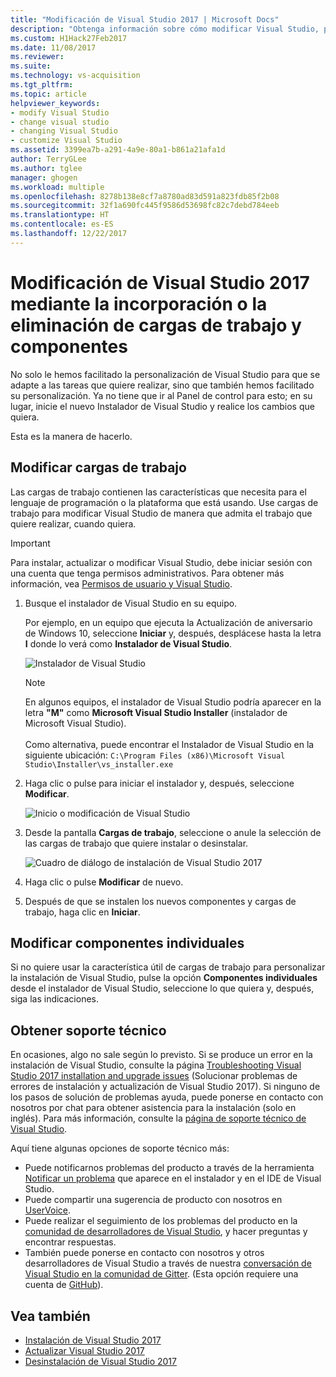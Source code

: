 ```yaml
---
title: "Modificación de Visual Studio 2017 | Microsoft Docs"
description: "Obtenga información sobre cómo modificar Visual Studio, paso a paso."
ms.custom: H1Hack27Feb2017
ms.date: 11/08/2017
ms.reviewer: 
ms.suite: 
ms.technology: vs-acquisition
ms.tgt_pltfrm: 
ms.topic: article
helpviewer_keywords:
- modify Visual Studio
- change visual studio
- changing Visual Studio
- customize Visual Studio
ms.assetid: 3399ea7b-a291-4a9e-80a1-b861a21afa1d
author: TerryGLee
ms.author: tglee
manager: ghogen
ms.workload: multiple
ms.openlocfilehash: 8278b138e8cf7a8780ad83d591a823fdb85f2b08
ms.sourcegitcommit: 32f1a690fc445f9586d53698fc82c7debd784eeb
ms.translationtype: HT
ms.contentlocale: es-ES
ms.lasthandoff: 12/22/2017
---
```

# <a name="modify-visual-studio-2017-by-adding-or-removing-workloads-and-components"></a>Modificación de Visual Studio 2017 mediante la incorporación o la eliminación de cargas de trabajo y componentes
No solo le hemos facilitado la personalización de Visual Studio para que se adapte a las tareas que quiere realizar, sino que también hemos facilitado su personalización. Ya no tiene que ir al Panel de control para esto; en su lugar, inicie el nuevo Instalador de Visual Studio y realice los cambios que quiera.

Esta es la manera de hacerlo.  

## <a name="modify-workloads"></a>Modificar cargas de trabajo  
 Las cargas de trabajo contienen las características que necesita para el lenguaje de programación o la plataforma que está usando. Use cargas de trabajo para modificar Visual Studio de manera que admita el trabajo que quiere realizar, cuando quiera.  

>[!IMPORTANT]
>Para instalar, actualizar o modificar Visual Studio, debe iniciar sesión con una cuenta que tenga permisos administrativos. Para obtener más información, vea [Permisos de usuario y Visual Studio](../ide/user-permissions-and-visual-studio.md).

1.  Busque el instalador de Visual Studio en su equipo.  

     Por ejemplo, en un equipo que ejecuta la Actualización de aniversario de Windows 10, seleccione **Iniciar** y, después, desplácese hasta la letra **I** donde lo verá como **Instalador de Visual Studio**.  

     ![Instalador de Visual Studio](media/vs2017-locate-the-visual-studio-installer.PNG "Encontrar el instalador de Microsoft Visual Studio")

     >[!NOTE]
     En algunos equipos, el instalador de Visual Studio podría aparecer en la letra **"M"** como **Microsoft Visual Studio Installer** (instalador de Microsoft Visual Studio).<br/><br/> Como alternativa, puede encontrar el Instalador de Visual Studio en la siguiente ubicación: `C:\Program Files (x86)\Microsoft Visual Studio\Installer\vs_installer.exe`

2.  Haga clic o pulse para iniciar el instalador y, después, seleccione **Modificar**.  

     ![Inicio o modificación de Visual Studio](media/vs2017-modify.PNG "Modificación de Visual Studio 2017")  

3.  Desde la pantalla **Cargas de trabajo**, seleccione o anule la selección de las cargas de trabajo que quiere instalar o desinstalar.  

    ![Cuadro de diálogo de instalación de Visual Studio 2017](media/vs2017-modify-workloads.PNG "Selección de una carga de trabajo en Visual Studio 2017")

4. Haga clic o pulse **Modificar** de nuevo.  

5. Después de que se instalen los nuevos componentes y cargas de trabajo, haga clic en **Iniciar**.

## <a name="modify-individual-components"></a>Modificar componentes individuales

Si no quiere usar la característica útil de cargas de trabajo para personalizar la instalación de Visual Studio, pulse la opción **Componentes individuales** desde el instalador de Visual Studio, seleccione lo que quiera y, después, siga las indicaciones.  

## <a name="get-support"></a>Obtener soporte técnico
En ocasiones, algo no sale según lo previsto. Si se produce un error en la instalación de Visual Studio, consulte la página [Troubleshooting Visual Studio 2017 installation and upgrade issues](troubleshooting-installation-issues.md) (Solucionar problemas de errores de instalación y actualización de Visual Studio 2017). Si ninguno de los pasos de solución de problemas ayuda, puede ponerse en contacto con nosotros por chat para obtener asistencia para la instalación (solo en inglés). Para más información, consulte la [página de soporte técnico de Visual Studio](https://www.visualstudio.com/vs/support/#talktous).

Aquí tiene algunas opciones de soporte técnico más:
* Puede notificarnos problemas del producto a través de la herramienta [Notificar un problema](../ide/how-to-report-a-problem-with-visual-studio-2017.md) que aparece en el instalador y en el IDE de Visual Studio.
* Puede compartir una sugerencia de producto con nosotros en [UserVoice](https://visualstudio.uservoice.com/forums/121579).
* Puede realizar el seguimiento de los problemas del producto en la [comunidad de desarrolladores de Visual Studio](https://developercommunity.visualstudio.com/), y hacer preguntas y encontrar respuestas.
* También puede ponerse en contacto con nosotros y otros desarrolladores de Visual Studio a través de nuestra [conversación de Visual Studio en la comunidad de Gitter](https://gitter.im/Microsoft/VisualStudio).  (Esta opción requiere una cuenta de [GitHub](https://github.com/)).

## <a name="see-also"></a>Vea también
* [Instalación de Visual Studio 2017](install-visual-studio.md)
* [Actualizar Visual Studio 2017](update-visual-studio.md)
* [Desinstalación de Visual Studio 2017](uninstall-visual-studio.md)
